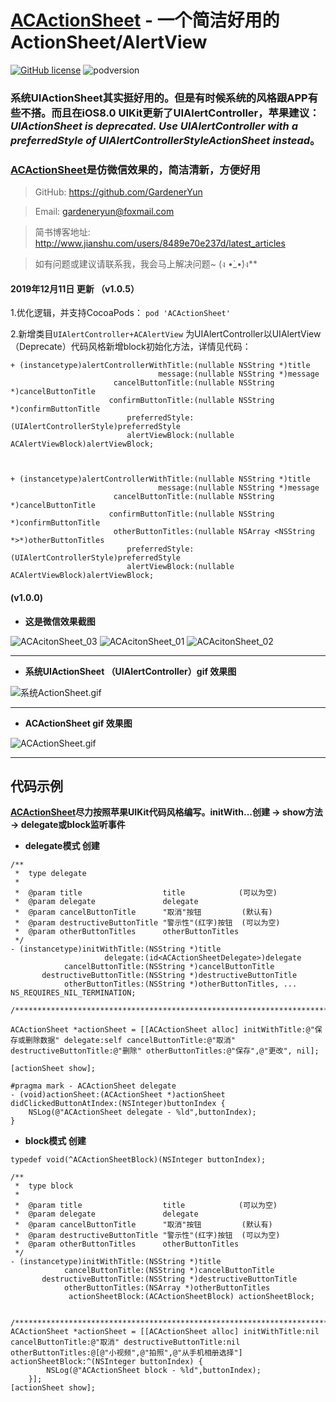 

# [ACActionSheet][1] - 一个简洁好用的ActionSheet/AlertView

[![GitHub license](https://img.shields.io/badge/license-MIT-lightgrey.svg)](https://raw.githubusercontent.com/GardenerYun/ACActionSheet/master/LICENSE)
![podversion](https://img.shields.io/cocoapods/v/ACActionSheet.svg)

### **系统UIActionSheet其实挺好用的。但是有时候系统的风格跟APP有些不搭。而且在iOS8.0 UIKit更新了UIAlertController，苹果建议：*UIActionSheet is deprecated. Use UIAlertController with a preferredStyle of UIAlertControllerStyleActionSheet instead*。**

### [ACActionSheet][1]是仿微信效果的，简洁清新，方便好用

>  GitHub:     https://github.com/GardenerYun

> Email:      gardeneryun@foxmail.com

> 简书博客地址: http://www.jianshu.com/users/8489e70e237d/latest_articles

>  如有问题或建议请联系我，我会马上解决问题~ (ง •̀_•́)ง**




#### 2019年12月11日 更新 （v1.0.5）

1.优化逻辑，并支持CocoaPods： ```pod 'ACActionSheet'```

2.新增类目```UIAlertController+ACAlertView``` 
  为UIAlertController以UIAlertView（Deprecate）代码风格新增block初始化方法，详情见代码：

```
+ (instancetype)alertControllerWithTitle:(nullable NSString *)title
                                 message:(nullable NSString *)message
                       cancelButtonTitle:(nullable NSString *)cancelButtonTitle
                      confirmButtonTitle:(nullable NSString *)confirmButtonTitle
                          preferredStyle:(UIAlertControllerStyle)preferredStyle
                          alertViewBlock:(nullable ACAlertViewBlock)alertViewBlock;



+ (instancetype)alertControllerWithTitle:(nullable NSString *)title
                                 message:(nullable NSString *)message
                       cancelButtonTitle:(nullable NSString *)cancelButtonTitle
                      confirmButtonTitle:(nullable NSString *)confirmButtonTitle
                       otherButtonTitles:(nullable NSArray <NSString *>*)otherButtonTitles
                          preferredStyle:(UIAlertControllerStyle)preferredStyle
                          alertViewBlock:(nullable ACAlertViewBlock)alertViewBlock;
```



#### (v1.0.0)

- **这是微信效果截图**

![ACAcitonSheet_03](http://upload-images.jianshu.io/upload_images/1683760-a1efb2b8b5a0d07f.PNG?imageMogr2/auto-orient/strip%7CimageView2/2/w/1240) ![ACAcitonSheet_01](http://upload-images.jianshu.io/upload_images/1683760-0313142e01c4178e.PNG?imageMogr2/auto-orient/strip%7CimageView2/2/w/1240) ![ACAcitonSheet_02](http://upload-images.jianshu.io/upload_images/1683760-38bd04509523d024.PNG?imageMogr2/auto-orient/strip%7CimageView2/2/w/1240)


----------


- **系统UIActionSheet （UIAlertController）gif 效果图**

![系统ActionSheet.gif](http://ww1.sinaimg.cn/large/a0a8dcc1gw1f3oyd5kd9kg208w0fsqcd.gif)  

----------

- **ACActionSheet gif 效果图**

![ACActionSheet.gif](http://ww4.sinaimg.cn/large/a0a8dcc1gw1f3oydmolofg208w0fs7aj.gif)

----------

## 代码示例
   **[ACActionSheet][1]尽力按照苹果UIKit代码风格编写。initWith...创建 -> show方法 -> delegate或block监听事件**
   
- **delegate模式 创建**

```
/**
 *  type delegate
 *
 *  @param title                  title            (可以为空)
 *  @param delegate               delegate
 *  @param cancelButtonTitle      "取消"按钮         (默认有)
 *  @param destructiveButtonTitle "警示性"(红字)按钮  (可以为空)
 *  @param otherButtonTitles      otherButtonTitles
 */
- (instancetype)initWithTitle:(NSString *)title
                     delegate:(id<ACActionSheetDelegate>)delegate
            cancelButtonTitle:(NSString *)cancelButtonTitle
       destructiveButtonTitle:(NSString *)destructiveButtonTitle
            otherButtonTitles:(NSString *)otherButtonTitles, ... NS_REQUIRES_NIL_TERMINATION;
            
/***********************************************************************************/

ACActionSheet *actionSheet = [[ACActionSheet alloc] initWithTitle:@"保存或删除数据" delegate:self cancelButtonTitle:@"取消" destructiveButtonTitle:@"删除" otherButtonTitles:@"保存",@"更改", nil];

[actionSheet show];

#pragma mark - ACActionSheet delegate
- (void)actionSheet:(ACActionSheet *)actionSheet didClickedButtonAtIndex:(NSInteger)buttonIndex {
    NSLog(@"ACActionSheet delegate - %ld",buttonIndex);
}
```

- **block模式 创建**

```
typedef void(^ACActionSheetBlock)(NSInteger buttonIndex);

/**
 *  type block
 *
 *  @param title                  title            (可以为空)
 *  @param delegate               delegate
 *  @param cancelButtonTitle      "取消"按钮         (默认有)
 *  @param destructiveButtonTitle "警示性"(红字)按钮  (可以为空)
 *  @param otherButtonTitles      otherButtonTitles
 */
- (instancetype)initWithTitle:(NSString *)title
            cancelButtonTitle:(NSString *)cancelButtonTitle
       destructiveButtonTitle:(NSString *)destructiveButtonTitle
            otherButtonTitles:(NSArray *)otherButtonTitles
             actionSheetBlock:(ACActionSheetBlock) actionSheetBlock;
             
             
/***********************************************************************************/
ACActionSheet *actionSheet = [[ACActionSheet alloc] initWithTitle:nil cancelButtonTitle:@"取消" destructiveButtonTitle:nil otherButtonTitles:@[@"小视频",@"拍照",@"从手机相册选择"] actionSheetBlock:^(NSInteger buttonIndex) {
        NSLog(@"ACActionSheet block - %ld",buttonIndex);
    }];
[actionSheet show];
```


  [1]: https://github.com/GardenerYun/ACActionSheet
 
